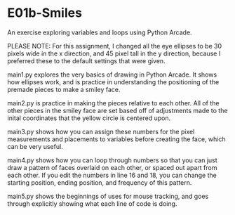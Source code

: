 # E01b-Smiles
An exercise exploring variables and loops using Python Arcade.

PLEASE NOTE: For this assignment, I changed all the eye ellipses to be 30 pixels wide in the x direction, and 45 pixel tall in the y direction, because I preferred these to the default settings that were given.

main1.py explores the very basics of drawing in Python Arcade. It shows how ellipses work, and is practice in understanding the positioning of the premade pieces to make a smiley face.

main2.py is practice in making the pieces relative to each other. All of the other pieces in the smiley face are set based off of adjustments made to the inital coordinates that the yellow circle is centered upon.

main3.py shows how you can assign these numbers for the pixel measurements and placements to variables before creating the face, which can be very useful.

main4.py shows how you can loop through numbers so that you can just draw a pattern of faces overlaid on each other, or spaced out apart from each other. If you edit the numbers in line 16 and 18, you can change the starting position, ending position, and frequency of this pattern.

main5.py shows the beginnings of uses for mouse tracking, and goes through explicitly showing what each line of code is doing.